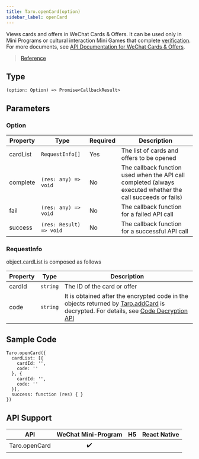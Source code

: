 ```yaml
---
title: Taro.openCard(option)
sidebar_label: openCard
---
```


Views cards and offers in WeChat Cards & Offers. It can be used only in Mini Programs or cultural interaction Mini Games that complete [verification](https://developers.weixin.qq.com/miniprogram/product/renzheng.html). For more documents, see [API Documentation for WeChat Cards & Offers](https://mp.weixin.qq.com/cgi-bin/announce?action=getannouncement&key=1490190158&version=1&lang=zh_CN&platform=2).

> [Reference](https://developers.weixin.qq.com/miniprogram/en/dev/api/open-api/card/wx.openCard.html)

## Type

```tsx
(option: Option) => Promise<CallbackResult>
```

## Parameters

### Option

<table>
  <thead>
    <tr>
      <th>Property</th>
      <th>Type</th>
      <th style={{ textAlign: "center"}}>Required</th>
      <th>Description</th>
    </tr>
  </thead>
  <tbody>
    <tr>
      <td>cardList</td>
      <td><code>RequestInfo[]</code></td>
      <td style={{ textAlign: "center"}}>Yes</td>
      <td>The list of cards and offers to be opened</td>
    </tr>
    <tr>
      <td>complete</td>
      <td><code>(res: any) =&gt; void</code></td>
      <td style={{ textAlign: "center"}}>No</td>
      <td>The callback function used when the API call completed (always executed whether the call succeeds or fails)</td>
    </tr>
    <tr>
      <td>fail</td>
      <td><code>(res: any) =&gt; void</code></td>
      <td style={{ textAlign: "center"}}>No</td>
      <td>The callback function for a failed API call</td>
    </tr>
    <tr>
      <td>success</td>
      <td><code>(res: Result) =&gt; void</code></td>
      <td style={{ textAlign: "center"}}>No</td>
      <td>The callback function for a successful API call</td>
    </tr>
  </tbody>
</table>

### RequestInfo

object.cardList is composed as follows

<table>
  <thead>
    <tr>
      <th>Property</th>
      <th>Type</th>
      <th>Description</th>
    </tr>
  </thead>
  <tbody>
    <tr>
      <td>cardId</td>
      <td><code>string</code></td>
      <td>The ID of the card or offer</td>
    </tr>
    <tr>
      <td>code</td>
      <td><code>string</code></td>
      <td>It is obtained after the encrypted code in the objects returned by <a href="https://developers.weixin.qq.com/miniprogram/en/dev/api/open-api/card/wx.addCard.html">Taro.addCard</a> is decrypted. For details, see <a href="https://developers.weixin.qq.com/doc/offiaccount/Cards_and_Offer/Coupons-Mini_Program_Start_Up.html">Code Decryption API</a></td>
    </tr>
  </tbody>
</table>

## Sample Code

```tsx
Taro.openCard({
  cardList: [{
    cardId: '',
    code: ''
  }, {
    cardId: '',
    code: ''
  }],
  success: function (res) { }
})
```

## API Support

| API | WeChat Mini-Program | H5 | React Native |
| :---: | :---: | :---: | :---: |
| Taro.openCard | ✔️ |  |  |
